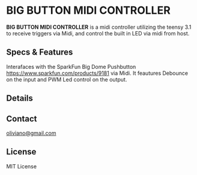BIG BUTTON MIDI CONTROLLER
======
**BIG BUTTON MIDI CONTROLLER** is a midi controller utilizing the teensy 3.1 to receive triggers via Midi, and control the built in LED via midi from host.

## Specs & Features

Interafaces with the SparkFun Big Dome Pushbutton https://www.sparkfun.com/products/9181 via Midi.
It feautures Debounce on the input and PWM Led control on the output.

## Details


## Contact
oliviano@gmail.com

## License
MIT License

